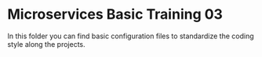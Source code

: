 # Microservices Basic Training 03

In this folder you can find basic configuration files to standardize the coding style along the projects.


